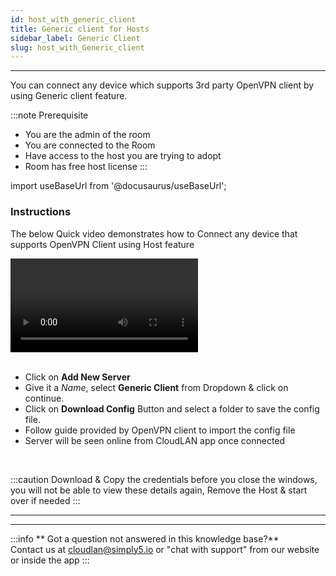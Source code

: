 ```yaml
---
id: host_with_generic_client
title: Generic client for Hosts
sidebar_label: Generic Client
slug: host_with_Generic_client
---
```

---

You can connect any device which supports 3rd party OpenVPN client by using Generic client feature. 

:::note Prerequisite
- You are the admin of the room
- You are connected to the Room
- Have access to the host you are trying to adopt
- Room has free host license
:::

import useBaseUrl from '@docusaurus/useBaseUrl';


### Instructions

The below Quick video demonstrates how to Connect any device that supports OpenVPN Client using Host feature

<div className = "iframe_container">
  <video className="responsive-iframe" src={useBaseUrl("videos/Download_ovpn_config.mp4")} title="Download OpenVPN Config File" autoPlay="true" controls></video>
</div>


<br />

- Click on **Add New Server**
- Give it a *Name*, select **Generic Client** from Dropdown & click on continue.
- Click on **Download Config** Button and select a folder to save the config file.
- Follow guide provided by OpenVPN client to import the config file 
- Server will be seen online from CloudLAN app once connected

<br />

:::caution
Download & Copy the credentials before you close the windows, you will not be able to view these details again, Remove the Host & start over if needed
:::



---
---
:::info
 ** Got a question not answered in this knowledge base?** <br />
 Contact us at [cloudlan@simply5.io](mailto:cloudlan@simply5.io) or "chat with support" from our website or inside the app
:::
